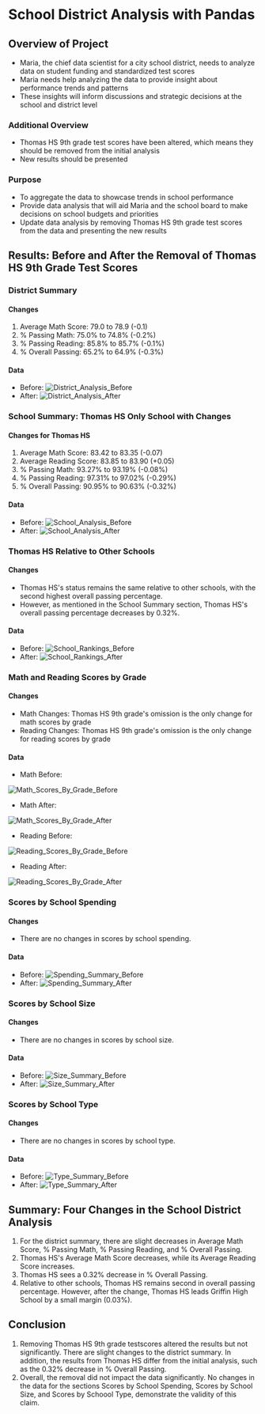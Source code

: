 # School District Analysis with Pandas 

## Overview of Project

* Maria, the chief data scientist for a city school district, needs to analyze data on student funding and standardized test scores
* Maria needs help analyzing the data to provide insight about performance trends and patterns
* These insights will inform discussions and strategic decisions at the school and district level 

### Additional Overview 

* Thomas HS 9th grade test scores have been altered, which means they should be removed from the initial analysis 
* New results should be presented

### Purpose

* To aggregate the data to showcase trends in school performance
* Provide data analysis that will aid Maria and the school board to make decisions on school budgets and priorities 
* Update data analysis by removing Thomas HS 9th grade test scores from the data and presenting the new results

## Results: Before and After the Removal of Thomas HS 9th Grade Test Scores 

### District Summary

#### Changes 

1. Average Math Score: 79.0 to 78.9 (-0.1)
2. % Passing Math: 75.0% to 74.8% (-0.2%)
3. % Passing Reading: 85.8% to 85.7% (-0.1%)
4. % Overall Passing: 65.2% to 64.9% (-0.3%)

#### Data

* Before: ![District_Analysis_Before](Images/District_Summary_Before.png)
* After: ![District_Analysis_After](Images/District_Summary_After.png)

### School Summary: Thomas HS Only School with Changes

#### Changes for Thomas HS 

1. Average Math Score: 83.42 to 83.35 (-0.07)
2. Average Reading Score: 83.85 to 83.90 (+0.05)
3. % Passing Math: 93.27% to 93.19% (-0.08%)
4. % Passing Reading: 97.31% to 97.02% (-0.29%)
5. % Overall Passing: 90.95% to 90.63% (-0.32%)

#### Data 

* Before: ![School_Analysis_Before](Images/School_Summary_Before.png)
* After: ![School_Analysis_After](Images/School_Summary_After.png)

### Thomas HS Relative to Other Schools 

#### Changes

* Thomas HS's status remains the same relative to other schools, with the second highest overall passing percentage. 
* However, as mentioned in the School Summary section, Thomas HS's overall passing percentage decreases by 0.32%. 

#### Data

* Before: ![School_Rankings_Before](Images/School_Rankings_Before.png)
* After: ![School_Rankings_After](Images/School_Rankings_After.png)

### Math and Reading Scores by Grade

#### Changes

* Math Changes: Thomas HS 9th grade's omission is the only change for math scores by grade
* Reading Changes: Thomas HS 9th grade's omission is the only change for reading scores by grade 

#### Data

* Math Before:

![Math_Scores_By_Grade_Before](Images/Math_Scores_By_Grade_Before.png)

* Math After:

![Math_Scores_By_Grade_After](Images/Math_Scores_By_Grade_After.png)

* Reading Before:

![Reading_Scores_By_Grade_Before](Images/Reading_Scores_By_Grade_Before.png)

* Reading After:

![Reading_Scores_By_Grade_After](Images/Reading_Scores_By_Grade_After.png)

### Scores by School Spending

#### Changes

* There are no changes in scores by school spending.

#### Data

* Before: ![Spending_Summary_Before](Images/Spending_Summary_Before.png)
* After: ![Spending_Summary_After](Images/Spending_Summary_After.png)

### Scores by School Size

#### Changes

* There are no changes in scores by school size.

#### Data

* Before: ![Size_Summary_Before](Images/Size_Summary_Before.png)
* After: ![Size_Summary_After](Images/Size_Summary_After.png)

### Scores by School Type 

#### Changes

* There are no changes in scores by school type.

#### Data

* Before: ![Type_Summary_Before](Images/Type_Summary_Before.png)
* After: ![Type_Summary_After](Images/Type_Summary_After.png)

## Summary: Four Changes in the School District Analysis 

1. For the district summary, there are slight decreases in Average Math Score, % Passing Math, % Passing Reading, and % Overall Passing.
2. Thomas HS's Average Math Score decreases, while its Average Reading Score increases.
3. Thomas HS sees a 0.32% decrease in % Overall Passing. 
4. Relative to other schools, Thomas HS remains second in overall passing percentage. However, after the change, Thomas HS leads Griffin High School by a small margin (0.03%). 

## Conclusion

1. Removing Thomas HS 9th grade testscores altered the results but not significantly. There are slight changes to the district summary. In addition, the results from Thomas HS differ from the initial analysis, such as the 0.32% decrease in % Overall Passing. 
2. Overall, the removal did not impact the data significantly. No changes in the data for the sections Scores by School Spending, Scores by School Size, and Scores by Schoool Type, demonstrate the validity of this claim. 